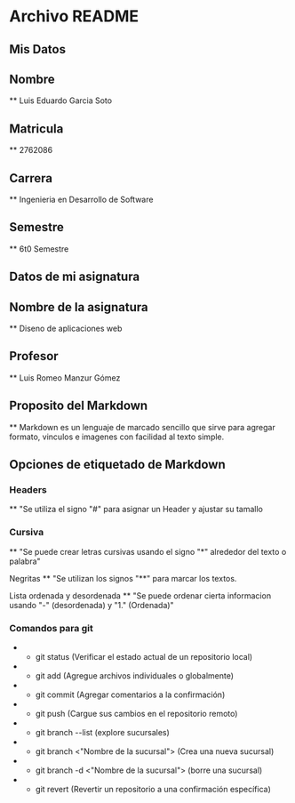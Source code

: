 # Archivo README

## Mis Datos

## Nombre
** Luis Eduardo Garcia Soto

## Matricula
** 2762086

## Carrera
** Ingenieria en Desarrollo de Software

## Semestre
** 6t0 Semestre

## Datos de mi asignatura

## Nombre de la asignatura
** Diseno de aplicaciones web

## Profesor
** Luis Romeo Manzur Gómez

## Proposito del Markdown
** Markdown es un lenguaje de marcado sencillo que sirve para agregar formato, vinculos e imagenes con facilidad al texto simple.

## Opciones de etiquetado de Markdown

### Headers
** "Se utiliza el signo "#" para asignar un Header y ajustar su tamallo

### Cursiva
** "Se puede crear letras cursivas usando el signo "*" alrededor del texto o palabra"

Negritas
** "Se utilizan los signos "**" para marcar los textos.

Lista ordenada y desordenada
** "Se puede ordenar cierta informacion usando "-" (desordenada) y "1." (Ordenada)"

### Comandos para git
* * git status (Verificar el estado actual de un repositorio local)
* * git add (Agregue archivos individuales o globalmente)
* * git commit (Agregar comentarios a la confirmación)
* * git push (Cargue sus cambios en el repositorio remoto)
* * git branch --list (explore sucursales)
* * git branch <"Nombre de la sucursal"> (Crea una nueva sucursal)
* * git branch -d <"Nombre de la sucursal"> (borre una sucursal)
* * git revert (Revertir un repositorio a una confirmación específica)
